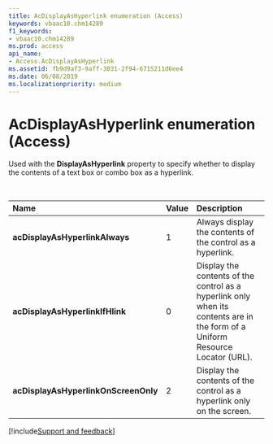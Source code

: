 ```yaml
---
title: AcDisplayAsHyperlink enumeration (Access)
keywords: vbaac10.chm14289
f1_keywords:
- vbaac10.chm14289
ms.prod: access
api_name:
- Access.AcDisplayAsHyperlink
ms.assetid: fb9d9af3-9aff-3031-2f94-6715211d6ee4
ms.date: 06/08/2019
ms.localizationpriority: medium
---
```



# AcDisplayAsHyperlink enumeration (Access)

Used with the **DisplayAsHyperlink** property to specify whether to display the contents of a text box or combo box as a hyperlink.

<br/>

|Name|Value|Description|
|:-----|:-----|:-----|
|**acDisplayAsHyperlinkAlways**|1|Always display the contents of the control as a hyperlink.|
|**acDisplayAsHyperlinkIfHlink**|0|Display the contents of the control as a hyperlink only when its contents are in the form of a Uniform Resource Locator (URL).|
|**acDisplayAsHyperlinkOnScreenOnly**|2|Display the contents of the control as a hyperlink only on the screen.|

[!include[Support and feedback](~/includes/feedback-boilerplate.md)]